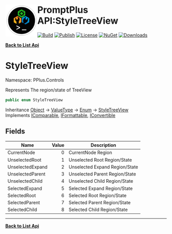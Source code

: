 # <img align="left" width="100" height="100" src="../images/icon.png">PromptPlus API:StyleTreeView 

[![Build](https://github.com/FRACerqueira/PromptPlus/workflows/Build/badge.svg)](https://github.com/FRACerqueira/PromptPlus/actions/workflows/build.yml)
[![Publish](https://github.com/FRACerqueira/PromptPlus/actions/workflows/publish.yml/badge.svg)](https://github.com/FRACerqueira/PromptPlus/actions/workflows/publish.yml)
[![License](https://img.shields.io/badge/License-MIT-brightgreen.svg)](https://github.com/FRACerqueira/PromptPlus/blob/master/LICENSE)
[![NuGet](https://img.shields.io/nuget/v/PromptPlus)](https://www.nuget.org/packages/PromptPlus/)
[![Downloads](https://img.shields.io/nuget/dt/PromptPlus)](https://www.nuget.org/packages/PromptPlus/)

[**Back to List Api**](./apis.md)

# StyleTreeView

Namespace: PPlus.Controls

Represents The region/state of TreeView

```csharp
public enum StyleTreeView
```

Inheritance [Object](https://docs.microsoft.com/en-us/dotnet/api/system.object) → [ValueType](https://docs.microsoft.com/en-us/dotnet/api/system.valuetype) → [Enum](https://docs.microsoft.com/en-us/dotnet/api/system.enum) → [StyleTreeView](./pplus.controls.styletreeview.md)<br>
Implements [IComparable](https://docs.microsoft.com/en-us/dotnet/api/system.icomparable), [IFormattable](https://docs.microsoft.com/en-us/dotnet/api/system.iformattable), [IConvertible](https://docs.microsoft.com/en-us/dotnet/api/system.iconvertible)

## Fields

| Name | Value | Description |
| --- | --: | --- |
| CurrentNode | 0 | CurrentNode Region |
| UnselectedRoot | 1 | Unselected Root Region/State |
| UnselectedExpand | 2 | Unselected Expand Region/State |
| UnselectedParent | 3 | Unselected Parent Region/State |
| UnselectedChild | 4 | Unselected Child Region/State |
| SelectedExpand | 5 | Selected Expand Region/State |
| SelectedRoot | 6 | Selected Root Region/State |
| SelectedParent | 7 | Selected Parent Region/State |
| SelectedChild | 8 | Selected Child Region/State |


- - -
[**Back to List Api**](./apis.md)
